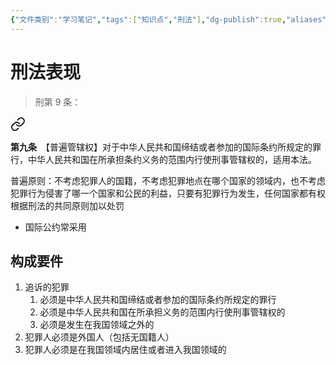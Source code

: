 ```yaml
---
{"文件类别":"学习笔记","tags":["知识点","刑法"],"dg-publish":true,"aliases":["普遍管辖权"],"permalink":"/学习笔记studyup/刑总/普遍原则/","dgPassFrontmatter":true,"created":"2024-10-30T16:13:15.841+08:00","updated":"2024-10-30T16:16:36.400+08:00"}
---
```


# 刑法表现
>刑第 9 条：
<div class="transclusion internal-embed is-loaded"><a class="markdown-embed-link" href="////#t9" aria-label="Open link"><svg xmlns="http://www.w3.org/2000/svg" width="24" height="24" viewBox="0 0 24 24" fill="none" stroke="currentColor" stroke-width="2" stroke-linecap="round" stroke-linejoin="round" class="svg-icon lucide-link"><path d="M10 13a5 5 0 0 0 7.54.54l3-3a5 5 0 0 0-7.07-7.07l-1.72 1.71"></path><path d="M14 11a5 5 0 0 0-7.54-.54l-3 3a5 5 0 0 0 7.07 7.07l1.71-1.71"></path></svg></a><div class="markdown-embed">



**第九条**　【普遍管辖权】对于中华人民共和国缔结或者参加的国际条约所规定的罪行，中华人民共和国在所承担条约义务的范围内行使刑事管辖权的，适用本法。 

</div></div>


普遍原则：不考虑犯罪人的国籍，不考虑犯罪地点在哪个国家的领域内，也不考虑犯罪行为侵害了哪一个国家和公民的利益，只要有犯罪行为发生，任何国家都有权根据刑法的共同原则加以处罚
- 国际公约常采用
## 构成要件
1. 追诉的犯罪
	1. 必须是中华人民共和国缔结或者参加的国际条约所规定的罪行
	2. 必须是中华人民共和国在所承担义务的范围内行使刑事管辖权的
	3. 必须是发生在我国领域之外的
2. 犯罪人必须是外国人（包括无国籍人）
3. 犯罪人必须是在我国领域内居住或者进入我国领域的